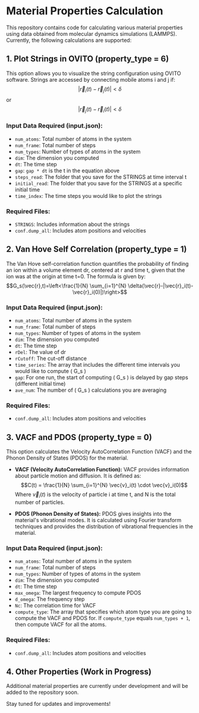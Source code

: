 # Material Properties Calculation

This repository contains code for calculating various material properties using data obtained from molecular dynamics simulations (LAMMPS). Currently, the following calculations are supported:

## 1. Plot Strings in OVITO (property_type = 6)
This option allows you to visualize the string configuration using OVITO software. Strings are accessed by connecting mobile atoms i and j if:
$$|\vec{r}_i(t)-\vec{r}_j(t)|<\delta$$
or
$$|\vec{r}_j(t)-\vec{r}_i(t)|<\delta$$

### Input Data Required (input.json):
- `num_atoms`: Total number of atoms in the system
- `num_frame`: Total number of steps
- `num_types`: Number of types of atoms in the system
- `dim`: The dimension you computed
- `dt`: The time step
- `gap`: `gap * dt` is the t in the equation above
- `steps_read`: The folder that you save for the STRINGS at time interval t
- `initial_read`: The folder that you save for the STRINGS at a specific initial time
- `time_index`: The time steps you would like to plot the strings

### Required Files:
- `STRINGS`: Includes information about the strings
- `conf.dump_all`: Includes atom positions and velocities

## 2. Van Hove Self Correlation (property_type = 1)
The Van Hove self-correlation function quantifies the probability of finding an ion within a volume element dr, centered at r and time t, given that the ion was at the origin at time t=0. The formula is given by:
$$G_s(\vec{r},t)=\left<\frac{1}{N} \sum_{i=1}^{N} \delta(\vec{r}-|\vec{r}_i(t)-\vec{r}_i(0)|)\right>$$

### Input Data Required (input.json):
- `num_atoms`: Total number of atoms in the system
- `num_frame`: Total number of steps
- `num_types`: Number of types of atoms in the system
- `dim`: The dimension you computed
- `dt`: The time step
- `rDel`: The value of dr
- `rCutoff`: The cut-off distance
- `time_series`: The array that includes the different time intervals you would like to compute \( G_s \)
- `gap`: For one run, the start of computing \( G_s \) is delayed by gap steps (different initial time)
- `ave_num`: The number of \( G_s \) calculations you are averaging
### Required Files:
- `conf.dump_all`: Includes atom positions and velocities

## 3. VACF and PDOS (property_type = 0)
This option calculates the Velocity AutoCorrelation Function (VACF) and the Phonon Density of States (PDOS) for the material.

- **VACF (Velocity AutoCorrelation Function):**
  VACF provides information about particle motion and diffusion. It is defined as:
  $$C(t) = \frac{1}{N} \sum_{i=1}^{N} \vec{v}_i(t) \cdot \vec{v}_i(0)$$
  Where $\vec{v}_i(t)$ is the velocity of particle i at time t, and N is the total number of particles.

- **PDOS (Phonon Density of States):**
  PDOS gives insights into the material's vibrational modes. It is calculated using Fourier transform techniques and provides the distribution of vibrational frequencies in the material.

### Input Data Required (input.json):
- `num_atoms`: Total number of atoms in the system
- `num_frame`: Total number of steps
- `num_types`: Number of types of atoms in the system
- `dim`: The dimension you computed
- `dt`: The time step
- `max_omega`: The largest frequency to compute PDOS
- `d_omega`: The frequency step
- `Nc`: The correlation time for VACF
- `compute_type`: The array that specifies which atom type you are going to compute the VACF and PDOS for. If `compute_type` equals `num_types + 1`, then compute VACF for all the atoms.

### Required Files:
- `conf.dump_all`: Includes atom positions and velocities

## 4. Other Properties (Work in Progress)
Additional material properties are currently under development and will be added to the repository soon.

Stay tuned for updates and improvements!
